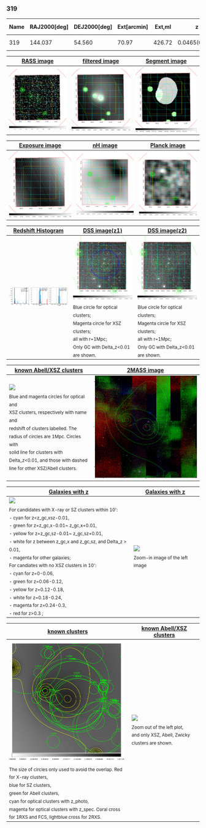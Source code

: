 <div STYLE="page-break-after: always;"></div>

### 319

|Name|RAJ2000[deg]|DEJ2000[deg] |Ext[arcmin]| Ext,ml | z | z_src| C|GC(XSZ,Delta_z<0.01)| GC(OPT,Delta_z<0.01)|GC| R_sig[arcmin] | R500[arcmin] | R500[Mpc]| CRsig[c/s] | CR500[c/s] |L500[1E44 erg/s]|F500[1E-12 erg/s/cm^2]| M500[1E14 Msun]|Tx[keV]|Cnt_sig|Beta|Rc[arcmin]|Comment|Alias|
|---|---|---|---|---|---|------|---|--------|---------|----------|---|---|---|---|---|---|---|---|---|---|---|---|---|---|
|319| 144.037| 54.560| 70.97| 426.72| 0.0465(0.005)| z1, z_opt| S| -| N, W| N, W| 33.094| 13.434| 0.736| 0.381(0.086)| 0.388(0.079)| 0.346(0.118)| 6.803(2.319)| 1.18(0.21)| 2.41(0.27)| 385.1| 0.522(-0.017+0.039)| 7.548(-0.991+1.334)| -| t717|

|[RASS image](../image/319/319_img.pdf)|[filtered image](../image/319/319_fil.pdf)|[Segment image](../image/319/319_seg.pdf)|
|-------------------|--------------------|-------------------|
| <img src="../image/319/319_img.png" width="300">  | <img src="../image/319/319_fil.png" width="300">   | <img src="../image/319/319_seg.png" width="300">  |

|[Exposure image](../image/319/319_mex.pdf)| [nH image](../image/319/319_nh.pdf)| [Planck image](../image/319/319_p.pdf)|
|-------------------|--------------------|-------------------|
|<img src="../image/319/319_mex.png" width="300">   | <img src="../image/319/319_nh.png" width="300">    | <img src="../image/319/319_p.png" width="300"> |

|[Redshift Histogram](../image/319/319_zg.pdf) | [DSS image(z1)](../image/319/319_dss_z1.pdf)      |  [DSS image(z2)](../image/319/319_dss_z2.pdf)    |
|-------------------|--------------------|-------------------|
|<img src="../image/319/319_zg.png" width="300"> |<img src="../image/319/319_dss_z1.png" width="300"> <sub><br>Blue circle for optical clusters; <br>Magenta circle for XSZ clusters; <br>all with r=1Mpc; <br>Only GC with Delta_z<0.01 are shown. </sub>| <img src="../image/319/319_dss_z2.png" width="300"><sub><br>Blue circle for optical clusters; <br>Magenta circle for XSZ clusters; <br>all with r=1Mpc; <br>Only GC with Delta_z<0.01 are shown. </sub> |

|[known Abell/XSZ clusters](../image/319/319_m.pdf) | [2MASS image](../image/319/319_2mass.pdf)      |
|-------------------|-------------------|
|<img src=../image/319/319_m.png width="300"> <br><sub>Blue and magenta circles for optical and <br>XSZ clusters, respectively with name and <br>redshift of clusters labelled. The <br>radius of circles are 1Mpc. Circles with <br>solid line for clusters with <br>Delta_z<0.01, and those with dashed <br>line for other XSZ/Abell clusters.        </sub>|<img src="../image/319/319_2mass.png" width="300">  |

|[Galaxies with z](../image/319/319_opt_ned.pdf) |[Galaxies with z](../image/319/319_opt_ned_zoom.pdf) |
|-------------------|-------------------|
| <img src=../image/319/319_opt_ned.png width="300"> <br><sub> For candidates with X-ray or SZ clusters within 10': <br> - cyan for z<z_gc,xsz-0.01, <br> - green for z=z_gc,x-0.01~ z_gc,x+0.01, <br> - yellow for z=z_gc,sz-0.01~ z_gc,sz+0.01, <br> - white for z between z_gc,x and z_gc,sz, and Delta_z > 0.01, <br> - magenta for other galaxies; <br>For candiates with no XSZ clusters in 10': <br> - cyan for z=0-0.06, <br> - green for z=0.06-0.12, <br> - yellow for z=0.12-0.18, <br> - white for z=0.18-0.24, <br> - magenta for z=0.24-0.3, <br> - red for z>0.3 ;  </sub>|<img src=../image/319/319_opt_ned_zoom.png width="300">  <br><sub> Zoom-in image of the left image</sub>|

|[known clusters](../image/319/319_gc.pdf) |[known Abell/XSZ clusters](../image/319/319_gc_large.pdf) |
|-------------------|-------------------|
| <img src=../image/319/319_gc.png width="300"> <br><sub> The size of circles only used to avoid the overlap. Red for X-ray clusters, <br> blue for SZ clusters, <br> green for Abell clusters, <br> cyan for optical clusters with z_photo, <br> magenta for optical clusters with z_spec. Coral cross for 1RXS and FCS, lightblue cross for 2RXS. </sub>|<img src=../image/319/319_gc_large.png width="300"> <br><sub> Zoom out of the left plot, <br> and only XSZ, Abell, Zwicky clusters are shown. </sub> |



